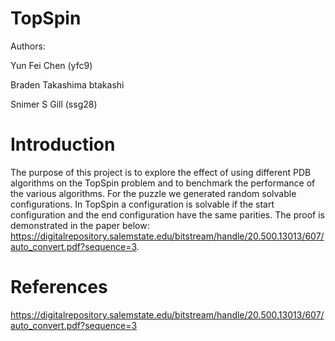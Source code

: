 # TopSpin
Authors:

Yun Fei Chen (yfc9)

Braden Takashima btakashi

Snimer S Gill (ssg28)

# Introduction
The purpose of this project is to explore the effect of using different PDB algorithms on the TopSpin problem and to benchmark the performance of the various algorithms. For the puzzle we generated random solvable configurations. In TopSpin
a configuration is solvable if the start configuration and the end configuration 
have the same parities. The proof is demonstrated in the paper below: https://digitalrepository.salemstate.edu/bitstream/handle/20.500.13013/607/auto_convert.pdf?sequence=3. 

# References

https://digitalrepository.salemstate.edu/bitstream/handle/20.500.13013/607/auto_convert.pdf?sequence=3

